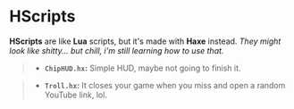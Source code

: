 # HScripts
**HScripts** are like **Lua** scripts, but it's made with **Haxe** instead. *They might look like shitty... but chill, i'm still learning how to use that.*

> - **`ChipHUD.hx`:** Simple HUD, maybe not going to finish it.

>- **`Troll.hx`:** It closes your game when you miss and open a random YouTube link, lol.
